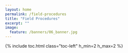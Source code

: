 ```yaml
---
layout: home
permalink: /field-procedures
title: "Field Procedures"
excerpt: ""
image:
  feature: /banners/06_banner.jpg
---
```

{% include toc.html class="toc-left" h_min=2 h_max=2 %}
